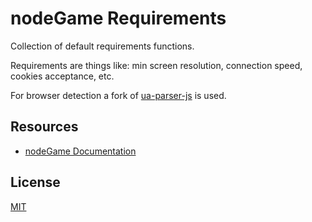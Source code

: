 # nodeGame Requirements

Collection of default requirements functions.

Requirements are things like: min screen resolution, connection speed, cookies acceptance, etc.

For browser detection a fork of [ua-parser-js](https://www.npmjs.com/package/ua-parser-js) is used.

## Resources

- [nodeGame Documentation](https://github.com/nodeGame/nodegame/wiki)

## License

[MIT](LICENSE)
